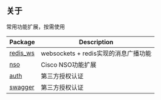 ## 关于

常用功能扩展，按需使用

| Package               | Description                           |
| --------------------- | ------------------------------------- |
| [redis_ws](./redis_ws/README.md) | websockets + redis实现的消息广播功能 |
| [nso](./nso/README.md) | Cisco NSO功能扩展 |
| [auth](./auth/README.md) | 第三方授权认证 |
| [swagger](./swagger/README.md) | 第三方授权认证 |

